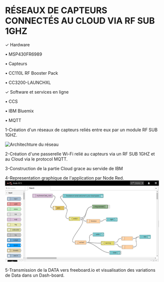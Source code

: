 # RÉSEAUX DE CAPTEURS CONNECTÉS AU CLOUD VIA RF SUB 1GHZ

✓ Hardware

• MSP430FR6989

• Capteurs

• CC110L RF Booster Pack

• CC3200-LAUNCHXL

✓ Software et services en ligne

• CCS

• IBM Bluemix

• MQTT

1-Création d'un réseaux de capteurs reliés entre eux par un module RF SUB 1GHZ.

![Architechture du réseau](https://github.com/OutAmal/Projet_Innovation/blob/master/Architecture%20du%20r%C3%A9seaux.PNG)


2-Création d'une passerelle Wi-Fi relié au capteurs via un RF SUB 1GHZ et au Cloud via le protocol MQTT.

3-Construction de la partie Cloud grace au servide de IBM <Cloud Blue mix>
  
4-Representation graphique de l'application par Node Red.
![Node Red application](https://github.com/OutAmal/Projet_Innovation/blob/master/NODE%20RED.PNG)

5-Transmission de la DATA vers freeboard.io et visualisation des variations de Data dans  un Dash-board.





